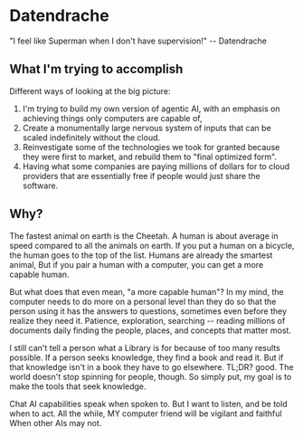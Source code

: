 # Datendrache

"I feel like Superman when I don't have supervision!" -- Datendrache

## What I'm trying to accomplish

Different ways of looking at the big picture:

1) I'm trying to build my own version of agentic AI, with an emphasis on achieving things only computers are capable of,
2) Create a monumentally large nervous system of inputs that can be scaled indefinitely without the cloud.
3) Reinvestigate some of the technologies we took for granted because they were first to market, and rebuild them to "final optimized form".
4) Having what some companies are paying millions of dollars for to cloud providers that are essentially free if people would just share the software.

## Why?

The fastest animal on earth is the Cheetah.
A human is about average in speed compared to all the animals on earth.
If you put a human on a bicycle, the human goes to the top of the list.
Humans are already the smartest animal,
But if you pair a human with a computer, you can get a more capable human.

But what does that even mean, "a more capable human"?
In my mind, the computer needs to do more on a personal level than they do
so that the person using it has the answers to questions, sometimes even before they realize they need it.
Patience, exploration, searching -- reading millions of documents daily
finding the people, places, and concepts that matter most.

I still can't tell a person what a Library is for because of too many results possible.
If a person seeks knowledge, they find a book and read it.
But if that knowledge isn't in a book they have to go elsewhere.
TL;DR? good. The world doesn't stop spinning for people, though.
So simply put, my goal is to make the tools that seek knowledge.

Chat AI capabilities speak when spoken to.
But I want to listen, and be told when to act.
All the while, MY computer friend will be vigilant and faithful
When other AIs may not.
